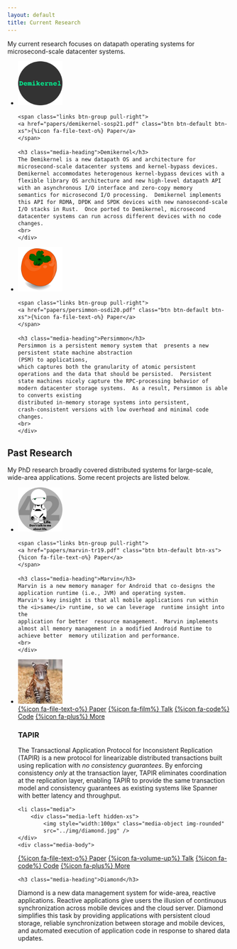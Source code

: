 ```yaml
---
layout: default
title: Current Research
---
```


My current research focuses on datapath operating systems for
microsecond-scale datacenter systems.



<ul class="media-list">
<li class="media">
<div class="media-left hidden-xs">
<img style="width:100px" class="media-object img-circle" src="../img/demikernel.jpg" />
</div>
<div class="media-body">

    <span class="links btn-group pull-right">
    <a href="papers/demikernel-sosp21.pdf" class="btn btn-default btn-xs">{%icon fa-file-text-o%} Paper</a>
    </span>

    <h3 class="media-heading">Demikernel</h3>
    The Demikernel is a new datapath OS and architecture for
    microsecond-scale datacenter systems and kernel-bypass devices.
    Demikernel accommodates heterogenous kernel-bypass devices with a
    flexible library OS architecture and new high-level datapath API
    with an asynchronous I/O interface and zero-copy memory
    semantics for microsecond I/O processing.  Demikernel implements
    this API for RDMA, DPDK and SPDK devices with new nanosecond-scale
    I/O stacks in Rust.  Once ported to Demikernel, microsecond
    datacenter systems can run across different devices with no code changes.
    <br>
    </div>

</li>

<li class="media">
<div class="media-left hidden-xs">
<img style="width:100px" class="media-object img-circle" src="../img/persimmon.jpg" />
</div>
<div class="media-body">

    <span class="links btn-group pull-right">
    <a href="papers/persimmon-osdi20.pdf" class="btn btn-default btn-xs">{%icon fa-file-text-o%} Paper</a>
    </span>

    <h3 class="media-heading">Persimmon</h3>
    Persimmon is a persistent memory system that  presents a new persistent state machine abstraction
    (PSM) to applications,
    which captures both the granularity of atomic persistent
    operations and the data that should be persisted.  Persistent
    state machines nicely capture the RPC-processing behavior of
    modern datacenter storage systems.  As a result, Persimmon is able
    to converts existing
    distributed in-memory storage systems into persistent,
    crash-consistent versions with low overhead and minimal code
    changes.  
    <br>
    </div>

</li>
</ul>

## Past Research

My PhD research broadly covered distributed systems for large-scale,
wide-area applications. Some recent projects are listed below.

<ul class="media-list">
<li class="media">
<div class="media-left hidden-xs">
<img style="width:100px" class="media-object img-circle" src="../img/marvin.jpg" />
</div>
<div class="media-body">

    <span class="links btn-group pull-right">
    <a href="papers/marvin-tr19.pdf" class="btn btn-default btn-xs">{%icon fa-file-text-o%} Paper</a>
    </span>

    <h3 class="media-heading">Marvin</h3>
    Marvin is a new memory manager for Android that co-designs the
    application runtime (i.e., JVM) and operating system.
    Marvin's key insight is that all mobile applications run within
    the <i>same</i> runtime, so we can leverage  runtime insight into the
    application for better  resource management.  Marvin implements
    almost all memory management in a modified Android Runtime to
    achieve better  memory utilization and performance.
    <br>
    </div>

</li>
    <li class="media">
		<div class="media-left hidden-xs">
    <img style="width:100px" class="media-object img-rounded"
    src="../img/felix.jpg" />
	</div>
	<div class="media-body">

<span class="links btn-group pull-right">
<a href="papers/tapir-sosp15.pdf" class="btn btn-default btn-xs">{%icon fa-file-text-o%} Paper</a>
<a href="https://www.youtube.com/watch?v=yE3eMxYJDiE" class="btn btn-default btn-xs">{%icon fa-film%} Talk</a>
<a href="https://github.com/UWSysLab/tapir" class="btn btn-default btn-xs">{%icon fa-code%} Code</a>
<a href="tapir/index.html" class="btn btn-default btn-xs">{%icon fa-plus%} More</a>
</span>

<h3 class="media-heading">TAPIR</h3>

The Transactional Application Protocol for Inconsistent Replication
(TAPIR) is a new protocol for linearizable distributed transactions
built using replication with <em>no consistency guarantees</em>. By
enforcing consistency <em>only</em> at the transaction layer, TAPIR
eliminates coordination at the replication layer, enabling TAPIR to
provide the same transaction model and consistency guarantees as
existing systems like Spanner with better latency and throughput.
</div>
</li>

    <li class="media">
		<div class="media-left hidden-xs">
			<img style="width:100px" class="media-object img-rounded"
			src="../img/diamond.jpg" />
	</div>
	<div class="media-body">
	
<span class="links btn-group pull-right">
<a href="papers/diamond-osdi16.pdf" class="btn btn-default btn-xs">{%icon fa-file-text-o%} Paper</a>
<a href="https://www.usenix.org/conference/osdi16/technical-sessions/presentation/zhang-irene" class="btn btn-default btn-xs">{%icon fa-volume-up%} Talk</a>
<a href="https://github.com/UWSysLab/diamond" class="btn btn-default btn-xs">{%icon fa-code%} Code</a>
<a href="//sapphire.cs.washington.edu/research/project/diamond.html" class="btn btn-default btn-xs">{%icon fa-plus%} More</a>
</span>

	<h3 class="media-heading">Diamond</h3>

Diamond is a new data management system for wide-area, reactive
applications.  Reactive applications give users the illusion of
continuous synchronization across mobile devices and the cloud server.
Diamond simplifies this task by providing applications with persistent
cloud storage, reliable synchronization between storage and mobile
devices, and automated execution of application code in response to
shared data updates.  </li>

</ul>




